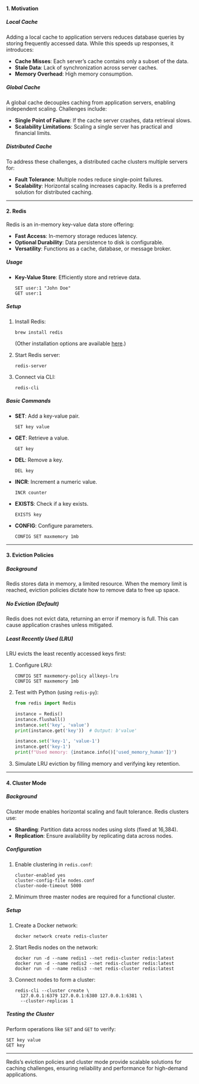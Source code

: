 #### 1. Motivation

##### Local Cache

Adding a local cache to application servers reduces database queries by storing frequently accessed data. While this speeds up responses, it introduces:

- **Cache Misses**: Each server’s cache contains only a subset of the data.
- **Stale Data**: Lack of synchronization across server caches.
- **Memory Overhead**: High memory consumption.

##### Global Cache

A global cache decouples caching from application servers, enabling independent scaling. Challenges include:

- **Single Point of Failure**: If the cache server crashes, data retrieval slows.
- **Scalability Limitations**: Scaling a single server has practical and financial limits.

##### Distributed Cache

To address these challenges, a distributed cache clusters multiple servers for:

- **Fault Tolerance**: Multiple nodes reduce single-point failures.
- **Scalability**: Horizontal scaling increases capacity. Redis is a preferred solution for distributed caching.

---

#### 2. Redis

Redis is an in-memory key-value data store offering:

- **Fast Access**: In-memory storage reduces latency.
- **Optional Durability**: Data persistence to disk is configurable.
- **Versatility**: Functions as a cache, database, or message broker.

##### Usage

- **Key-Value Store**: Efficiently store and retrieve data.
    
    ```redis
    SET user:1 "John Doe"
    GET user:1
    ```
    

##### Setup

1. Install Redis:
    
    ```
    brew install redis
    ```
    
    (Other installation options are available [here](https://redis.io/docs/getting-started/installation/).)
    
2. Start Redis server:
    
    ```
    redis-server
    ```
    
3. Connect via CLI:
    
    ```
    redis-cli
    ```
    

##### Basic Commands

- **SET**: Add a key-value pair.
    
    ```
    SET key value
    ```
    
- **GET**: Retrieve a value.
    
    ```
    GET key
    ```
    
- **DEL**: Remove a key.
    
    ```
    DEL key
    ```
    
- **INCR**: Increment a numeric value.
    
    ```
    INCR counter
    ```
    
- **EXISTS**: Check if a key exists.
    
    ```
    EXISTS key
    ```
    
- **CONFIG**: Configure parameters.
    
    ```
    CONFIG SET maxmemory 1mb
    ```
    

---

#### 3. Eviction Policies

##### Background

Redis stores data in memory, a limited resource. When the memory limit is reached, eviction policies dictate how to remove data to free up space.

##### No Eviction (Default)

Redis does not evict data, returning an error if memory is full. This can cause application crashes unless mitigated.

##### Least Recently Used (LRU)

LRU evicts the least recently accessed keys first:

1. Configure LRU:
    
    ```
    CONFIG SET maxmemory-policy allkeys-lru
    CONFIG SET maxmemory 1mb
    ```
    
2. Test with Python (using `redis-py`):
    
    ```python
    from redis import Redis
    
    instance = Redis()
    instance.flushall()
    instance.set('key', 'value')
    print(instance.get('key'))  # Output: b'value'
    
    instance.set('key-1', 'value-1')
    instance.get('key-1')
    print(f"Used memory: {instance.info()['used_memory_human']}")
    ```
    
3. Simulate LRU eviction by filling memory and verifying key retention.

---

#### 4. Cluster Mode

##### Background

Cluster mode enables horizontal scaling and fault tolerance. Redis clusters use:

- **Sharding**: Partition data across nodes using slots (fixed at 16,384).
- **Replication**: Ensure availability by replicating data across nodes.

##### Configuration

1. Enable clustering in `redis.conf`:
    
    ```
    cluster-enabled yes
    cluster-config-file nodes.conf
    cluster-node-timeout 5000
    ```
    
2. Minimum three master nodes are required for a functional cluster.

##### Setup

1. Create a Docker network:
    
    ```
    docker network create redis-cluster
    ```
    
2. Start Redis nodes on the network:
    
    ```
    docker run -d --name redis1 --net redis-cluster redis:latest
    docker run -d --name redis2 --net redis-cluster redis:latest
    docker run -d --name redis3 --net redis-cluster redis:latest
    ```
    
3. Connect nodes to form a cluster:
    
    ```
    redis-cli --cluster create \
      127.0.0.1:6379 127.0.0.1:6380 127.0.0.1:6381 \
      --cluster-replicas 1
    ```
    

##### Testing the Cluster

Perform operations like `SET` and `GET` to verify:

```redis
SET key value
GET key
```

---

Redis’s eviction policies and cluster mode provide scalable solutions for caching challenges, ensuring reliability and performance for high-demand applications.